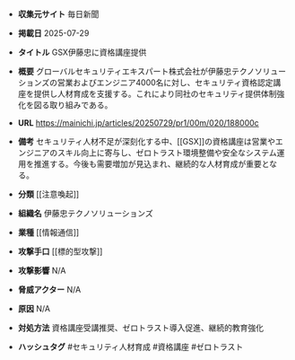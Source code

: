 - **収集元サイト**
毎日新聞

- **掲載日**
2025-07-29

- **タイトル**
GSX伊藤忠に資格講座提供

- **概要**
グローバルセキュリティエキスパート株式会社が伊藤忠テクノソリューションズの営業およびエンジニア4000名に対し、セキュリティ資格認定講座を提供し人材育成を支援する。これにより同社のセキュリティ提供体制強化を図る取り組みである。

- **URL**
https://mainichi.jp/articles/20250729/pr1/00m/020/188000c

- **備考**
セキュリティ人材不足が深刻化する中、[[GSX]]の資格講座は営業やエンジニアのスキル向上に寄与し、ゼロトラスト環境整備や安全なシステム運用を推進する。今後も需要増加が見込まれ、継続的な人材育成が重要となる。

- **分類**
[[注意喚起]]

- **組織名**
伊藤忠テクノソリューションズ

- **業種**
[[情報通信]]

- **攻撃手口**
[[標的型攻撃]]

- **攻撃影響**
N/A

- **脅威アクター**
N/A

- **原因**
N/A

- **対処方法**
資格講座受講推奨、ゼロトラスト導入促進、継続的教育強化

- **ハッシュタグ**
#セキュリティ人材育成 #資格講座 #ゼロトラスト
